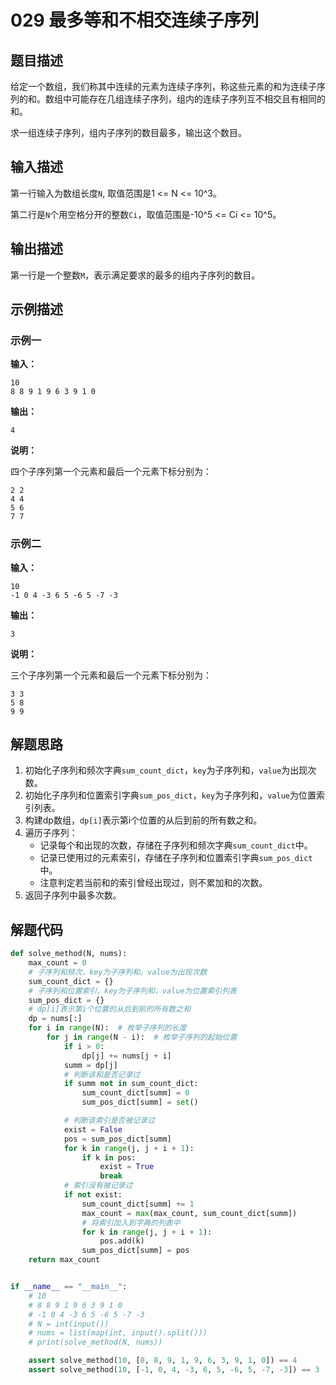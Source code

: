 # 029 最多等和不相交连续子序列

## 题目描述

给定一个数组，我们称其中连续的元素为连续子序列，称这些元素的和为连续子序列的和。数组中可能存在几组连续子序列，组内的连续子序列互不相交且有相同的和。

求一组连续子序列，组内子序列的数目最多，输出这个数目。

## 输入描述

第一行输入为数组长度`N`, 取值范围是1 <= N <= 10^3。

第二行是`N`个用空格分开的整数`Ci`，取值范围是-10^5 <= Ci <= 10^5。

## 输出描述

第一行是一个整数`M`，表示满足要求的最多的组内子序列的数目。

## 示例描述

### 示例一

**输入：**
```text
10
8 8 9 1 9 6 3 9 1 0
```

**输出：**
```text
4
```

**说明：**

四个子序列第一个元素和最后一个元素下标分别为：
```
2 2
4 4
5 6
7 7
```

### 示例二

**输入：**
```text
10
-1 0 4 -3 6 5 -6 5 -7 -3
```

**输出：**
```text
3
```

**说明：**

三个子序列第一个元素和最后一个元素下标分别为：
```
3 3
5 8
9 9
```

## 解题思路

1. 初始化子序列和频次字典`sum_count_dict`，`key`为子序列和，`value`为出现次数。
2. 初始化子序列和位置索引字典`sum_pos_dict`，`key`为子序列和，`value`为位置索引列表。
3. 构建dp数组，`dp[i]`表示第i个位置的从后到前的所有数之和。   
4. 遍历子序列：
    - 记录每个和出现的次数，存储在子序列和频次字典`sum_count_dict`中。
    - 记录已使用过的元素索引，存储在子序列和位置索引字典`sum_pos_dict`中。
    - 注意判定若当前和的索引曾经出现过，则不累加和的次数。 
5. 返回子序列中最多次数。   

## 解题代码

```python
def solve_method(N, nums):
    max_count = 0
    # 子序列和频次，key为子序列和，value为出现次数
    sum_count_dict = {}
    # 子序列和位置索引，key为子序列和，value为位置索引列表
    sum_pos_dict = {}
    # dp[i]表示第i个位置的从后到前的所有数之和
    dp = nums[:]
    for i in range(N):  # 枚举子序列的长度
        for j in range(N - i):  # 枚举子序列的起始位置
            if i > 0:
                dp[j] += nums[j + i]
            summ = dp[j]
            # 判断该和是否记录过
            if summ not in sum_count_dict:
                sum_count_dict[summ] = 0
                sum_pos_dict[summ] = set()

            # 判断该索引是否被记录过
            exist = False
            pos = sum_pos_dict[summ]
            for k in range(j, j + i + 1):
                if k in pos:
                    exist = True
                    break
            # 索引没有被记录过
            if not exist:
                sum_count_dict[summ] += 1
                max_count = max(max_count, sum_count_dict[summ])
                # 将索引加入到字典的列表中
                for k in range(j, j + i + 1):
                    pos.add(k)
                sum_pos_dict[summ] = pos
    return max_count


if __name__ == "__main__":
    # 10
    # 8 8 9 1 9 6 3 9 1 0
    # -1 0 4 -3 6 5 -6 5 -7 -3
    # N = int(input())
    # nums = list(map(int, input().split()))
    # print(solve_method(N, nums))

    assert solve_method(10, [8, 8, 9, 1, 9, 6, 3, 9, 1, 0]) == 4
    assert solve_method(10, [-1, 0, 4, -3, 6, 5, -6, 5, -7, -3]) == 3
```
